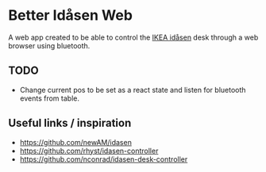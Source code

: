 # Better Idåsen Web

A web app created to be able to control the [IKEA idåsen](https://www.ikea.com/se/sv/p/idasen-skrivbord-brun-beige-s39281018/) desk through a web browser using bluetooth.

## TODO

- Change current pos to be set as a react state and listen for bluetooth events from table. 

## Useful links / inspiration

- https://github.com/newAM/idasen
- https://github.com/rhyst/idasen-controller
- https://github.com/nconrad/idasen-desk-controller

